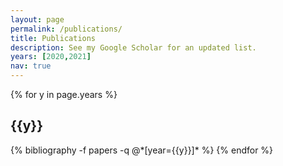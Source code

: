 ```yaml
---
layout: page
permalink: /publications/
title: Publications
description: See my Google Scholar for an updated list.
years: [2020,2021]
nav: true
---
```


<div class="publications">

{% for y in page.years %}
  <h2 class="year">{{y}}</h2>
  {% bibliography -f papers -q @*[year={{y}}]* %}
{% endfor %}

</div>
